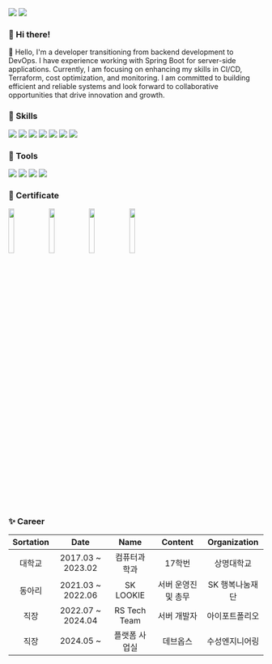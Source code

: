 <p>
  <a href="https://dingdingmin-back-end-developer.tistory.com//" target="_blank"><img src="https://img.shields.io/badge/Blog-00A98F?style=flat-square&logo=About.me&logoColor=white"/></a>
  <a href="mailto:rkdlem48@gmail.com" target="_blank"><img src="https://img.shields.io/badge/rkdlem48@gmail.com-EA4335?style=flat-square&logo=Gmail&logoColor=white"/></a>
</p>

### 👋 Hi there!
🍫  Hello, I'm a developer transitioning from backend development to DevOps. I have experience working with Spring Boot for server-side applications. Currently, I am focusing on enhancing my skills in CI/CD, Terraform, cost optimization, and monitoring. I am committed to building efficient and reliable systems and look forward to collaborative opportunities that drive innovation and growth.

### 💪 Skills
<p>
  <img src="https://img.shields.io/badge/SpringBoot-6DB33F?style=flat-square&logo=SpringBoot&logoColor=white"/>
  <img src="https://img.shields.io/badge/AWS-232F3E?style=flat-square&logo=AmazonAWS&logoColor=white"/>
  <img src="https://img.shields.io/badge/MySQL-4479A1?style=flat-square&logo=MySQL&logoColor=white"/>
  <img src="https://img.shields.io/badge/JAVA-007396?style=flat-square&logo=Java&logoColor=white"/>
  <img src="https://img.shields.io/badge/Jenkins-D24939?style=flat-square&logo=Jenkins&logoColor=white"/>
  <img src="https://img.shields.io/badge/Docker-2496ED?style=flat-square&logo=Docker&logoColor=white"/>
  <img src="https://img.shields.io/badge/Terraform-7B42BC?style=flat-square&logo=Terraform&logoColor=white"/>
</p>

### 💪 Tools
<p>
  <img src="https://img.shields.io/badge/GitHub-181717?style=flat-square&logo=GitHub&logoColor=white"/>
  <img src="https://img.shields.io/badge/Jira-0052CC?style=flat-square&logo=Jira&logoColor=white"/>
  <img src="https://img.shields.io/badge/Confluence-172B4D?style=flat-square&logo=Confluence&logoColor=white"/>
  <img src="https://img.shields.io/badge/Slack-4A154B?style=flat-square&logo=Slack&logoColor=white"/>
</p>

### 💪 Certificate
<img src="https://github.com/rlaehdals/rlaehdals/assets/76467201/ebc3826b-279d-4b58-90d4-298cc99c2608" width=15%/> <img src="https://github.com/rlaehdals/rlaehdals/assets/76467201/7f797bd5-5890-4af6-8fc9-cca5f65cd802" width=15%/> <img src="https://user-images.githubusercontent.com/76467201/227784917-d458030b-bfda-47c4-80b4-5c4eced8ee65.png" width=15%/> <img src="https://github.com/rlaehdals/rlaehdals/assets/76467201/d73fa627-af21-4328-870d-815cac6438fe" width=15%/> 
### ✨ Career

|  Sortation  |       Date        |     Name     |  Content   |  Organization   |
| :----: | :---------------: | :----------: | :--------: | :-------------: | 
| 대학교 |     2017.03 ~ 2023.02    | 컴퓨터과학과 |   17학번   |   상명대학교    | 
| 동아리 | 2021.03 ~ 2022.06 |  SK LOOKIE   |  서버 운영진 및 총무  | SK 행복나눔재단 |
| 직장 | 2022.07 ~ 2024.04 | RS Tech Team | 서버 개발자 | 아이포트폴리오 |
| 직장 | 2024.05 ~         | 플랫폼 사업실    | 데브옵스   | 수성엔지니어링 |

